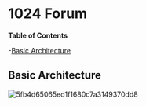 # 1024 Forum

**Table of Contents**

-[Basic Architecture](#Basic-Architecture)

## Basic Architecture
![5fb4d65065ed1f1680c7a3149370dd8](https://user-images.githubusercontent.com/81521033/182968805-35a4c837-c644-4c9f-9234-b41deefd168f.jpg)

